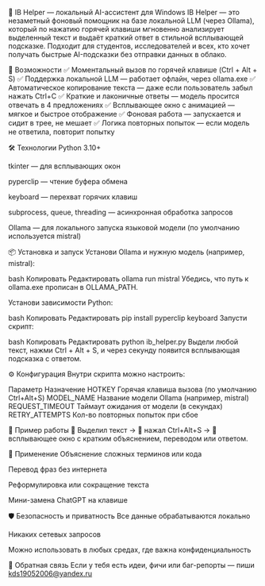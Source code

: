 🧠 IB Helper — локальный AI-ассистент для Windows
IB Helper — это незаметный фоновый помощник на базе локальной LLM (через Ollama), который по нажатию горячей клавиши мгновенно анализирует выделенный текст и выдаёт краткий ответ в стильной всплывающей подсказке. Подходит для студентов, исследователей и всех, кто хочет получать быстрые AI-подсказки без отправки данных в облако.

🚀 Возможности
✅ Моментальный вызов по горячей клавише (Ctrl + Alt + S)
✅ Поддержка локальной LLM — работает офлайн, через ollama.exe
✅ Автоматическое копирование текста — даже если пользователь забыл нажать Ctrl+C
✅ Краткие и лаконичные ответы — модель просится отвечать в 4 предложениях
✅ Всплывающее окно с анимацией — мягкое и быстрое отображение
✅ Фоновая работа — запускается и сидит в трее, не мешает
✅ Логика повторных попыток — если модель не ответила, повторит попытку

🛠 Технологии
Python 3.10+

tkinter — для всплывающих окон

pyperclip — чтение буфера обмена

keyboard — перехват горячих клавиш

subprocess, queue, threading — асинхронная обработка запросов

Ollama — для локального запуска языковой модели (по умолчанию используется mistral)

📦 Установка и запуск
Установи Ollama и нужную модель (например, mistral):

bash
Копировать
Редактировать
ollama run mistral
Убедись, что путь к ollama.exe прописан в OLLAMA_PATH.

Установи зависимости Python:

bash
Копировать
Редактировать
pip install pyperclip keyboard
Запусти скрипт:

bash
Копировать
Редактировать
python ib_helper.py
Выдели любой текст, нажми Ctrl + Alt + S, и через секунду появится всплывающая подсказка с ответом.

⚙️ Конфигурация
Внутри скрипта можно настроить:

Параметр	Назначение
HOTKEY	Горячая клавиша вызова (по умолчанию Ctrl+Alt+S)
MODEL_NAME	Название модели Ollama (например, mistral)
REQUEST_TIMEOUT	Таймаут ожидания от модели (в секундах)
RETRY_ATTEMPTS	Кол-во повторных попыток при сбое

📸 Пример работы
🔘 Выделил текст → 🔘 нажал Ctrl+Alt+S → 💬 всплывающее окно с кратким объяснением, переводом или ответом.

🧠 Применение
Объяснение сложных терминов или кода

Перевод фраз без интернета

Реформулировка или сокращение текста

Мини-замена ChatGPT на клавише

🛡 Безопасность и приватность
Все данные обрабатываются локально

Никаких сетевых запросов

Можно использовать в любых средах, где важна конфиденциальность

📩 Обратная связь
Если у тебя есть идеи, фичи или баг-репорты — пиши kds19052006@yandex.ru

